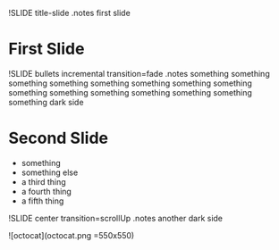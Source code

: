 !SLIDE title-slide
.notes first slide

# First Slide #

!SLIDE bullets incremental transition=fade
.notes something something something something something something something something something something something something something something something dark side

# Second Slide #

* something
* something else
* a third thing
* a fourth thing
* a fifth thing

!SLIDE center transition=scrollUp
.notes another dark side

![octocat](octocat.png =550x550)
